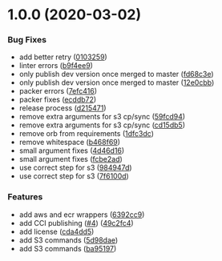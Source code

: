 # 1.0.0 (2020-03-02)


### Bug Fixes

* add better retry ([0103259](https://github.com/HomeXLabs/circleci-orb-vault/commit/010325975f31893303ce5f9785e22f6de93470e6))
* linter errors ([b9f4ee9](https://github.com/HomeXLabs/circleci-orb-vault/commit/b9f4ee999cb4f1ad5743ec0d793c5cdad3d5a45b))
* only publish dev version once merged to master ([fd68c3e](https://github.com/HomeXLabs/circleci-orb-vault/commit/fd68c3eda4a304fd7e9937de5627654c04b038e9))
* only publish dev version once merged to master ([12e0cbb](https://github.com/HomeXLabs/circleci-orb-vault/commit/12e0cbb7368630307102da9c2475af8345ce4a7e))
* packer errors ([7efc416](https://github.com/HomeXLabs/circleci-orb-vault/commit/7efc416f1c7b4aeddf8453948b49655643a5fc6a))
* packer fixes ([ecddb72](https://github.com/HomeXLabs/circleci-orb-vault/commit/ecddb726fc0a6d9be16a70d648a64a8a7800a93b))
* release process ([d215471](https://github.com/HomeXLabs/circleci-orb-vault/commit/d2154715dcff4e4ffd44cab6664ae397b64fda6f))
* remove extra arguments for s3 cp/sync ([59fcd94](https://github.com/HomeXLabs/circleci-orb-vault/commit/59fcd9464c57f0961aee628309a50143966e6ec2))
* remove extra arguments for s3 cp/sync ([cd15db5](https://github.com/HomeXLabs/circleci-orb-vault/commit/cd15db5c0da7473850a04aad78ca5d715383b40e))
* remove orb from requirements ([1dfc3dc](https://github.com/HomeXLabs/circleci-orb-vault/commit/1dfc3dcd49a8a3978762a6766a5d28329f481980))
* remove whitespace ([b468f69](https://github.com/HomeXLabs/circleci-orb-vault/commit/b468f696de23256fa5a4ca68741d6aff166eee59))
* small argument fixes ([4d46d16](https://github.com/HomeXLabs/circleci-orb-vault/commit/4d46d16034ee81db906ea271d0c8fb94bc17c7b2))
* small argument fixes ([fcbe2ad](https://github.com/HomeXLabs/circleci-orb-vault/commit/fcbe2ad1db904ad119abe91e4c19fe06cb43bb08))
* use correct step for s3 ([984947d](https://github.com/HomeXLabs/circleci-orb-vault/commit/984947d7ec08b4d9ef14943cd465ee82f56c039b))
* use correct step for s3 ([7f6100d](https://github.com/HomeXLabs/circleci-orb-vault/commit/7f6100dd5879d280f1e4d3639379608d8b02672f))


### Features

* add aws and ecr wrappers ([6392cc9](https://github.com/HomeXLabs/circleci-orb-vault/commit/6392cc9cf704ad128d04121dd59f4d648a7fe447))
* add CCI publishing ([#4](https://github.com/HomeXLabs/circleci-orb-vault/issues/4)) ([49c2fc4](https://github.com/HomeXLabs/circleci-orb-vault/commit/49c2fc4fad8d73f44c0b1d347c047b5952c60dd4))
* add license ([cda4dd5](https://github.com/HomeXLabs/circleci-orb-vault/commit/cda4dd5ea4600bf689c64168fd5b761609477614))
* add S3 commands ([5d98dae](https://github.com/HomeXLabs/circleci-orb-vault/commit/5d98dae40cede6b53a3babfe531689a957ec7554))
* add S3 commands ([ba95197](https://github.com/HomeXLabs/circleci-orb-vault/commit/ba951976b9431c205544a5322bf41805c1d07932))
